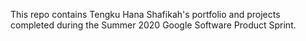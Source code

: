 This repo contains Tengku Hana Shafikah's portfolio and projects completed during the Summer 2020 Google Software Product Sprint.
